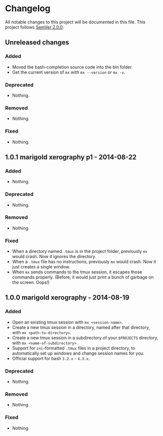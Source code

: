 # Changelog
All notable changes to this project will be documented in this file.
This project follows [SemVer 2.0.0](http://www.semver.org).

## Unreleased changes

### Added
- Moved the bash-completion source code into the bin folder.
- Get the current version of `mx` with `mx --version` or `mx -v`.

### Deprecated
- Nothing.

### Removed
- Nothing.

### Fixed
- Nothing.

## 1.0.1 marigold xerography p1 - 2014-08-22

### Added
- Nothing.

### Deprecated
- Nothing.

### Removed
- Nothing.

### Fixed
- When a directory named `.tmux` is in the project folder, previously `mx` would crash. Now it ignores the directory.
- When a `.tmux` file has no instructions, previously `mx` would crash. Now it just creates a single window.
- When `mx` sends commands to the tmux session, it escapes those commands properly. (Before, it would just print a bunch of garbage on the screen. Oops!)

## 1.0.0 marigold xerography - 2014-08-19

### Added
- Open an existing tmux session with `mx <session-name>`.
- Create a new tmux session in a directory, named after that directory, with `mx <path-to-directory>`.
- Create a new tmux session in a subdirectory of your `$PROJECTS` directory, with `mx <name-of-subdirectory>`.
- Support for `ini`-formatted `.tmux` files in a project directory, to automatically set up windows and change session names for you.
- Official support for bash `3.2.x` - `4.3.x`.

### Deprecated
- Nothing.

### Removed
- Nothing.

### Fixed
- Nothing.
